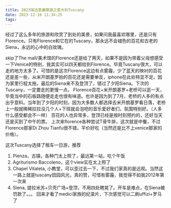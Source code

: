 ```yaml
---
title: 2023瑞法意暑期游之意大利Tuscany
date: 2023-12-16 11:34:25
tags:
---
```

  经过了这么多年的旅游和欣赏了到处的美景，如果问我最喜欢哪里，还是只有Florence。只有Florence和它在的Tuscany，那永远不会褪色的百花和古老的Siena，永远的心中的白玫瑰。

  skip了The mall/美术馆的Florence还是给了两天，如果不是因为带着父母想感受一下Venice的特别，我其实可以四天都给到Florence。毕竟Tuscany很大，可以走的地方太多了。可惜的是这次Florence这边有点雾霾，少了蓝天的映衬的百花还是差一些，从米开朗基罗拍的百花还是需要单反，iphone在此处特显不足。因为家里行程太拖，最后的Siena来不及登顶了，错过了夕阳Siena。下次的Tuscany，一定要走的更慢一点。
  Florence百花+米开朗基罗+老桥可以逛一天，毕竟当中的石板路随便走走也很有味道。也许是因为到了7月，老桥的人多的有点出乎意料。当年到了夕阳的时刻，因为大多数人都选择去米开朗基罗看日落，老桥上一般就稀稀拉拉没几个人+下班就会泡吧的音乐爱好者们，氛围特别好。（人多什么感受都会不一样）
  百花的人也异常多，登顶已经是按时刻预约的，还好当天还是买到了中午的票。
  上次来florence各种尝试T骨牛排，这次就是中餐，不过Florence那家Di Zhou Tianfu很不错，平价好吃（当然还是比不上venice那家的价格）。

这次Tuscany选择了租车一日游，推荐
1. Pienza，古镇，各种门太上照了，最远第一站，吃个午饭
2. Agriturismo Baccoleno，这个view实在太上照了
3. Chapel Vitaleta, 小教堂，可以歪过去一下，不过我们家真的是远观。当然这一路上就是tuscany田园风光，真的赞，可惜有雾霾，我觉得不如我2012年第一次来
4. Siena, 提拉米苏+贝壳广场+登顶，不用四处瞎晃了。开车是难点，在Siena被罚款了。。。
   回来才看了medici家族的纪录片，下次感觉可以二刷uffizi+罗马了


